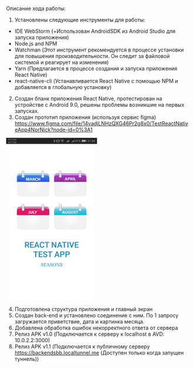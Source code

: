 Описание хода работы:
1) Установлены следующие инструменты для работы:
- IDE WebStorm (+Использован AndroidSDK из Android Studio для запуска приложения)
- Node.js and NPM
- Watchman (Этот инструмент рекомендуется в процессе установки для повышения производительности. Он следит за файловой системой и реагирует на изменения)
- Yarn (Предлагается в процессе создания и запуска приложения React Native)
- react-native-cli (Устанавливается React Native c помощью NPM и добавляется в глобальную установку)
2) Создан бланк приложения React Native, протестирован на устройстве с Android 9.0, решены проблемы возникшие на первых запусках.
3) Создан прототип приложения (используя сервис figma) https://www.figma.com/file/14vadjLNHzQXG46Pr2g8x0/TestReactNativeApp4NorNick?node-id=0%3A1

![Screenshot](gitHubResources/prototype.gif)

4) Подготовлена структура приложения и главный экран
5) Создан back-end и установлено соединение с ним. По 1 запросу загружается приветствие, дата и картинка месяца.
6) Добавлена обработка ошибок некорректного ответа от сервера
7) Релиз APK v1.0 (Подключается к серверу к localhost в AVD: 10.0.2.2:3000)
8) Релиз APK v1.1 (Подключается к публичному серверу https://backendsbb.localtunnel.me (Доступен только когда запущен туннель))
